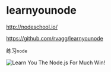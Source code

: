 learnyounode
============

http://nodeschool.io/

https://github.com/rvagg/learnyounode

练习```node```

![Learn You The Node.js For Much Win!](https://raw.github.com/rvagg/learnyounode/master/learnyounode.png)

